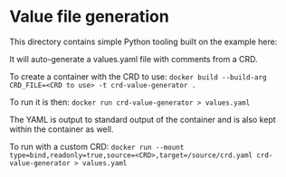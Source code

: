 # Value file generation

This directory contains simple Python tooling built on the example here:

It will auto-generate a values.yaml file with comments from a CRD.

To create a container with the CRD to use:
`docker build --build-arg CRD_FILE=<CRD to use> -t crd-value-generator .`

To run it is then:
`docker run crd-value-generator > values.yaml`

The YAML is output to standard output of the container and is also kept within the container as well.

To run with a custom CRD:
`docker run --mount type=bind,readonly=true,source=<CRD>,target=/source/crd.yaml crd-value-generator > values.yaml`
